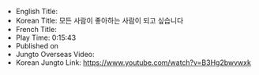 * English Title: 
* Korean Title: 모든 사람이 좋아하는 사람이 되고 싶습니다
* French Title: 
* Play Time: 0:15:43
* Published on 
* Jungto Overseas Video: 
* Korean Jungto Link: https://www.youtube.com/watch?v=B3Hg2bwvwxk
